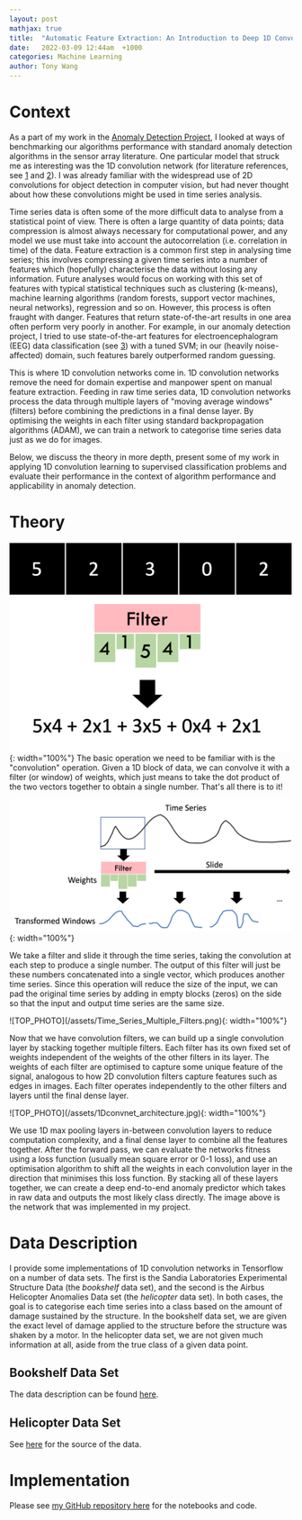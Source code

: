```yaml
---
layout: post
mathjax: true
title:  "Automatic Feature Extraction: An Introduction to Deep 1D Convolution Networks"
date:   2022-03-09 12:44am  +1000
categories: Machine Learning
author: Tony Wang
---
```


# Context

As a part of my work in the [Anomaly Detection Project](https://twan3617.github.io/anomaly/detection/2022/03/09/Anomaly_Detection.html), I looked at ways of benchmarking our algorithms performance with standard anomaly detection algorithms in the sensor array literature. One particular model that struck me as interesting was the 1D convolution network (for literature references, see [1](https://www.sciencedirect.com/science/article/pii/S0022460X18301792) and [2](https://www.sciencedirect.com/science/article/pii/S0888327020307846)). I was already familiar with the widespread use of 2D convolutions for object detection in computer vision, but had never thought about how these convolutions might be used in time series analysis. 

Time series data is often some of the more difficult data to analyse from a statistical point of view. There is often a large quantity of data points; data compression is almost always necessary for computational power, and any model we use must take into account the autocorrelation (i.e. correlation in time) of the data. Feature extraction is a common first step in analysing time series; this involves compressing a given time series into a number of features which (hopefully) characterise the data without losing any information. Future analyses would focus on working with this set of features with typical statistical techniques such as clustering (k-means), machine learning algorithms (random forests, support vector machines, neural networks), regression and so on. However, this process is often fraught with danger. Features that return state-of-the-art results in one area often perform very poorly in another. For example, in our anomaly detection project, I tried to use state-of-the-art features for electroencephalogram (EEG) data classification (see [3](https://www.sciencedirect.com/science/article/pii/S1746809420302299)) with a tuned SVM; in our (heavily noise-affected) domain, such features barely outperformed random guessing.

This is where 1D convolution networks come in. 1D convolution networks remove the need for domain expertise and manpower spent on manual feature extraction. Feeding in raw time series data, 1D convolution networks process the data through multiple layers of "moving average windows" (filters) before combining the predictions in a final dense layer. By optimising the weights in each filter using standard backpropagation algorithms (ADAM), we can train a network to categorise time series data just as we do for images.

Below, we discuss the theory in more depth, present some of my work in applying 1D convolution learning to supervised classification problems and evaluate their performance in the context of algorithm performance and applicability in anomaly detection.

# Theory 

![TOP_PHOTO](/assets/convolve_operation.png){: width="100%"}
The basic operation we need to be familiar with is the "convolution" operation. Given a 1D block of data, we can convolve it with a filter (or window) of weights, which just means to take the dot product of the two vectors together to obtain a single number. That's all there is to it! 

![TOP_PHOTO](/assets/Time_Series_Filters.jpg){: width="100%"}
<p> We take a filter and slide it through the time series, taking the convolution at each step to produce a single number. The output of this filter will just be these numbers concatenated into a single vector, which produces another time series. Since this operation will reduce the size of the input, we can pad the original time series by adding in empty blocks (zeros) on the side so that the input and output time series are the same size.  </p> 
![TOP_PHOTO](/assets/Time_Series_Multiple_Filters.png){: width="100%"}
<p> Now that we have convolution filters, we can build up a single convolution layer by stacking together multiple filters. Each filter has its own fixed set of weights independent of the weights of the other filters in its layer. The weights of each filter are optimised to capture some unique feature of the signal, analogous to how 2D convolution filters capture features such as edges in images. Each filter operates independently to the other filters and layers until the final dense layer.</p>
![TOP_PHOTO](/assets/1Dconvnet_architecture.jpg){: width="100%"}
<p>We use 1D max pooling layers in-between convolution layers to reduce computation complexity, and a final dense layer to combine all the features together. After the forward pass, we can evaluate the networks fitness using a loss function (usually mean square error or 0-1 loss), and use an optimisation algorithm to shift all the weights in each convolution layer in the direction that minimises this loss function. By stacking all of these layers together, we can create a deep end-to-end anomaly predictor which takes in raw data and outputs the most likely class directly. The image above is the network that was implemented in my project. </p>

# Data Description
I provide some implementations of 1D convolution networks in Tensorflow on a number of data sets. The first is the Sandia Laboratories Experimental Structure Data (the _bookshelf_ data set), and the second is the Airbus Helicopter Anomalies Data set (the _helicopter_ data set). In both cases, the goal is to categorise each time series into a class based on the amount of damage sustained by the structure. In the bookshelf data set, we are given the exact level of damage applied to the structure before the structure was shaken by a motor. In the helicopter data set, we are not given much information at all, aside from the true class of a given data point. 

## Bookshelf Data Set
The data description can be found [here](/assets/Bookshelf.pdf).
## Helicopter Data Set
See [here](https://www.research-collection.ethz.ch/handle/20.500.11850/415151) for the source of the data.
# Implementation
Please see [my GitHub repository here](https://github.com/twan3617/1D_conv_net_Analysis) for the notebooks and code. 



